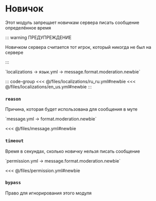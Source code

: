 # Новичок

Этот модуль запрещает новичкам сервера писать сообщение определённое время

::: warning ПРЕДУПРЕЖДЕНИЕ

Новичком сервера считается тот игрок, который никогда не был на сервере

:::

[//]: # (localization)
<!--@include: @/parts/words.md#localization--> 
<!--@include: @/parts/words.md#path--> `localizations → язык.yml → message.format.moderation.newbie`

<!--@include: @/parts/words.md#default--> 

::: code-group
<<< @/files/localizations/ru_ru.yml#newbie
<<< @/files/localizations/en_us.yml#newbie
:::

### `reason`

Причина, которая будет использована для сообщения в муте

[//]: # (message.yml)
<!--@include: @/parts/words.md#setting-->
<!--@include: @/parts/words.md#path--> `message.yml → format.moderation.newbie`

<!--@include: @/parts/words.md#default-->
<<< @/files/message.yml#newbie

<!--@include: @/parts/enable.md-->

### `timeout`

Время в секундах, сколько новичку нельзя писать сообщение

[//]: # (permission.yml)
<!--@include: @/parts/words.md#permission-->
<!--@include: @/parts/words.md#path--> `permission.yml → message.format.moderation.newbie`

<!--@include: @/parts/words.md#default-->
<<< @/files/permission.yml#newbie

<!--@include: @/parts/permission/permissionTier3.md-->

### `bypass`

Право для игнорирования этого модуля